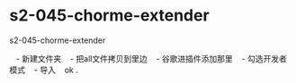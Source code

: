 # s2-045-chorme-extender
s2-045-chorme-extender
    
    - 新建文件夹
    - 把all文件拷贝到里边
    - 谷歌进插件添加那里
    - 勾选开发者模式
    - 导入
    ok .
